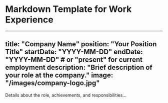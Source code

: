 # Markdown Template for Work Experience
---
title: "Company Name"
position: "Your Position Title"
startDate: "YYYY-MM-DD"
endDate: "YYYY-MM-DD" # or "present" for current employment
description: "Brief description of your role at the company."
image: "/images/company-logo.jpg"
---

Details about the role, achievements, and responsibilities...
